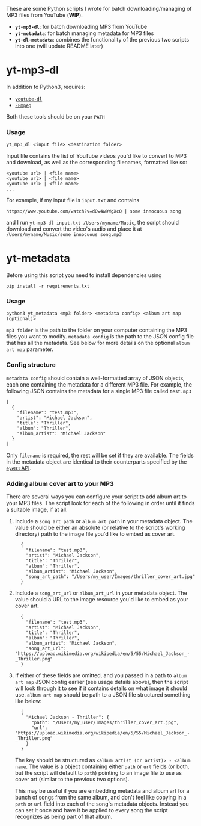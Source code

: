 These are some Python scripts I wrote for batch downloading/managing of MP3 files from YouTube (**WIP**).
- **`yt-mp3-dl`**: for batch downloading MP3 from YouTube
- **`yt-metadata`**: for batch managing metadata for MP3 files
- **`yt-dl-metadata`**: combines the functionality of the previous two scripts into one 
(will update README later)

# yt-mp3-dl

In addition to Python3, requires:
- [`youtube-dl`](https://ytdl-org.github.io/youtube-dl/index.html)
- [`FFmpeg`](https://www.ffmpeg.org/)

Both these tools should be on your `PATH`

### Usage
```
yt_mp3_dl <input file> <destination folder>
```

Input file contains the list of YouTube videos you'd like to convert to MP3
and download, as well as the corresponding filenames, formatted like so:

```
<youtube url> | <file name>
<youtube url> | <file name>
<youtube url> | <file name>
...
```

For example, if my input file is `input.txt` and contains 
```
https://www.youtube.com/watch?v=dQw4w9WgXcQ | some innocuous song
```
and I run `yt-mp3-dl input.txt /Users/myname/Music`, 
the script should download and convert the video's audio and place it at
`/Users/myname/Music/some innocuous song.mp3`

# yt-metadata

Before using this script you need to install dependencies using
```
pip install -r requirements.txt
```

### Usage
```
python3 yt_metadata <mp3 folder> <metadata config> <album art map (optional)>
```
`mp3 folder` is the path to the folder on your computer containing the MP3 files you want to modify.
`metadata config` is the path to the JSON config file that has all the metadata.
See below for more details on the optional `album art map` parameter.

### Config structure
`metadata config` should contain a well-formatted array of JSON objects, each one containing the metadata
for a different MP3 file. For example, the following JSON contains the metadata for a single MP3 file called 
`test.mp3`
```
[
  {
    "filename": "test.mp3",
    "artist": "Michael Jackson",
    "title": "Thriller",
    "album": "Thriller",
    "album_artist": "Michael Jackson"
  }
]
```
Only `filename` is required, the rest will be set if they are available.
The fields in the metadata object are identical to their counterparts 
specified by the [`eyeD3` API](https://eyed3.readthedocs.io/en/latest/_modules/eyed3/id3/tag.html).

### Adding album cover art to your MP3
There are several ways you can configure your script to add album art to your MP3 files.
The script look for each of the following in order until it finds a suitable image, if at all.
1. Include a `song_art_path` or `album_art_path` in your metadata object. The value should be either an absolute (or relative
to the script's working directory) path to the image file you'd like to embed as cover art.
    ```
      {
        "filename": "test.mp3",
        "artist": "Michael Jackson",
        "title": "Thriller",
        "album": "Thriller",
        "album_artist": "Michael Jackson",
        "song_art_path": "/Users/my_user/Images/thriller_cover_art.jpg"
      }
    ```
2. Include a `song_art_url` or `album_art_url` in your metadata object. The value should a URL to the image resource you'd like
to embed as your cover art.
    ```
      {
        "filename": "test.mp3",
        "artist": "Michael Jackson",
        "title": "Thriller",
        "album": "Thriller",
        "album_artist": "Michael Jackson",
        "song_art_url": "https://upload.wikimedia.org/wikipedia/en/5/55/Michael_Jackson_-_Thriller.png"
      }
    ```
3. If either of these fields are omitted, and you passed in a path to `album art map` JSON config earlier 
(see usage details above), then the script will look through it to see if it contains details on 
what image it should use. `album art map` should be path to a JSON file structured something like below:
    ```
      {
        "Michael Jackson - Thriller": {
          "path": "/Users/my_user/Images/thriller_cover_art.jpg",
          "url": "https://upload.wikimedia.org/wikipedia/en/5/55/Michael_Jackson_-_Thriller.png"
        }
      }
    ```
    The key should be structured as `<album artist (or artist)> - <album name`. The value is a object 
    containing either `path` or `url` fields (or both, but the script will default to `path`) pointing to
    an image file to use as cover art (similar to the previous two options). 
    
    This may be useful
    if you are embedding metadata and album art for a bunch of songs from the same album, and don't feel like
    copying in a `path` or `url` field into each of the song's metadata objects. Instead you can set it once
    and have it be applied to every song the script recognizes as being part of that album.
 
